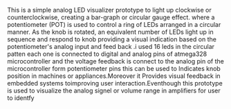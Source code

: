 This is a simple analog LED visualizer prototype to light up clockwise or counterclockwise, creating a bar-graph or circular gauge effect. where a potentiometer (POT) is used to control a ring of LEDs arranged in a circular manner. As the knob is rotated, an equivalent number of LEDs light up in sequence and respond to knob providing a visual indication based on the potentiometer's analog input and feed back .i used 16 leds in the circular patten each one is connected to digital and analog pins of atmega328 microcontroller and the voltage feedback is connect to the analog pin of the microcontroller form potentiometer pins this can be used to Indicates knob position in machines or appliances.Moreover it Provides visual feedback in embedded systems toimproving user interaction.Eventhough this prototype is used to visualize the analog signel or volume range in amplifiers for user to identfy
